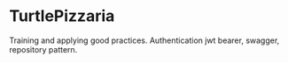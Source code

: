 # TurtlePizzaria
Training and applying good practices. Authentication  jwt bearer, swagger, repository pattern.
